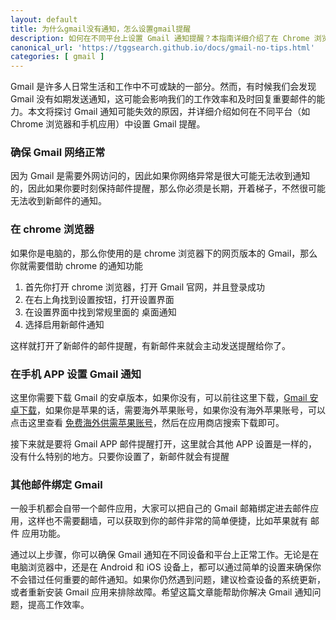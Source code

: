 ```yaml
---
layout: default
title: 为什么gmail没有通知，怎么设置gmail提醒
description: 如何在不同平台上设置 Gmail 通知提醒？本指南详细介绍了在 Chrome 浏览器、Android 手机和 iOS 设备上设置 Gmail 通知的步骤，帮助您解决 Gmail 没有通知的问题。通过正确配置 Gmail 和设备设置，确保您不会错过任何重要邮件通知，提高工作效率。立即阅读，掌握 Gmail 提醒设置技巧！
canonical_url: 'https://tggsearch.github.io/docs/gmail-no-tips.html'
categories: [ gmail ]
---
```

Gmail 是许多人日常生活和工作中不可或缺的一部分。然而，有时候我们会发现 Gmail 没有如期发送通知，这可能会影响我们的工作效率和及时回复重要邮件的能力。本文将探讨 Gmail 通知可能失效的原因，并详细介绍如何在不同平台（如 Chrome 浏览器和手机应用）中设置 Gmail 提醒。

### 确保 Gmail 网络正常
因为 Gmail 是需要外网访问的，因此如果你网络异常是很大可能无法收到通知的，因此如果你要时刻保持邮件提醒，那么你必须是长期，开着梯子，不然很可能无法收到新邮件的通知。

### 在 chrome 浏览器
如果你是电脑的，那么你使用的是 chrome 浏览器下的网页版本的 Gmail，那么你就需要借助 chrome 的通知功能

1. 首先你打开 chrome 浏览器，打开 Gmail 官网，并且登录成功
2. 在右上角找到设置按钮，打开设置界面
3. 在设置界面中找到常规里面的 桌面通知
4. 选择启用新邮件通知

这样就打开了新邮件的邮件提醒，有新邮件来就会主动发送提醒给你了。

### 在手机 APP 设置 Gmail 通知
这里你需要下载 Gmail 的安卓版本，如果你没有，可以前往这里下载，[Gmail 安卓下载](./302.html?target=https://gmail.en.uptodown.com/android/download)，如果你是苹果的话，需要海外苹果账号，如果你没有海外苹果账号，可以点击这里查看 [免费海外供需苹果账号](./apple-id.html)，然后在应用商店搜索下载即可。

接下来就是要将 Gmail APP 邮件提醒打开，这里就合其他 APP 设置是一样的，没有什么特别的地方。只要你设置了，新邮件就会有提醒

### 其他邮件绑定 Gmail
一般手机都会自带一个邮件应用，大家可以把自己的 Gmail 邮箱绑定进去邮件应用，这样也不需要翻墙，可以获取到你的邮件非常的简单便捷，比如苹果就有 邮件 应用功能。

通过以上步骤，你可以确保 Gmail 通知在不同设备和平台上正常工作。无论是在电脑浏览器中，还是在 Android 和 iOS 设备上，都可以通过简单的设置来确保你不会错过任何重要的邮件通知。如果你仍然遇到问题，建议检查设备的系统更新，或者重新安装 Gmail 应用来排除故障。希望这篇文章能帮助你解决 Gmail 通知问题，提高工作效率。
